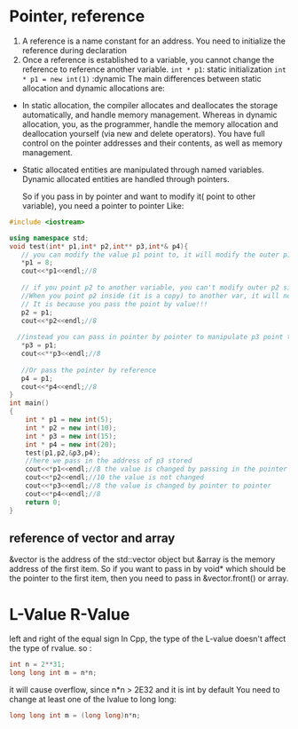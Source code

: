 
# Pointer, reference 
1. A reference is a name constant for an address. You need to initialize the reference during declaration
2. Once a reference is established to a variable, you cannot change the reference to reference another variable.
`int * p1`: static initialization
`int * p1 = new int(1)` :dynamic 
The main differences between static allocation and dynamic allocations are:

- In static allocation, the compiler allocates and deallocates the storage automatically, and handle memory management. Whereas in dynamic allocation, you, as the programmer, handle the memory allocation and deallocation yourself (via new and delete operators). You have full control on the pointer addresses and their contents, as well as memory management.
- Static allocated entities are manipulated through named variables. Dynamic allocated entities are handled through pointers.

  So if you pass in by pointer and want to modify it( point to other variable), you need a pointer to pointer
  Like:

```cpp
#include <iostream>

using namespace std;
void test(int* p1,int* p2,int** p3,int*& p4){
   // you can modify the value p1 point to, it will modify the outer p1 as well, pass pointer by value, you copy the pointer but the pointer still point to the outer value.
   *p1 = 8; 
   cout<<*p1<<endl;//8
   
   // if you point p2 to another variable, you can't modify outer p2 since you pass in the address stored by p2 and let the "p2" inside point to it.
   //When you point p2 inside (it is a copy) to another var, it will not sycn with outer p2.
   // It is because you pass the point by value!!!
   p2 = p1;
   cout<<*p2<<endl;//8
   
  //instead you can pass in pointer by pointer to manipulate p3 point to p2 so you can manipulate the pass in point directly.
   *p3 = p1;
   cout<<**p3<<endl;//8
   
   //Or pass the pointer by reference
   p4 = p1;
   cout<<*p4<<endl;//8
}
int main()
{
    int * p1 = new int(5);
    int * p2 = new int(10);
    int * p3 = new int(15);
    int * p4 = new int(20);
    test(p1,p2,&p3,p4);
    //here we pass in the address of p3 stored
    cout<<*p1<<endl;//8 the value is changed by passing in the pointer
    cout<<*p2<<endl;//10 the value is not changed 
    cout<<*p3<<endl;//8 the value is changed by pointer to pointer
    cout<<*p4<<endl;//8
    return 0;
}
```
## reference of vector and array
&vector is the address of the std::vector object
but &array is the memory address of the first item.
So if you want to pass in by void* which should be the pointer to the first item,
then you need to pass in &vector.front() or array.

# L-Value R-Value
left and right of the equal sign
In Cpp, the type of the L-value doesn't affect the type of rvalue.
so :
```cpp
int n = 2**31;
long long int m = n*n;
```
it will cause overflow, since n*n > 2E32 and it is int by default
You need to change at least one of the lvalue to long long:
```cpp
long long int m = (long long)n*n;
```
